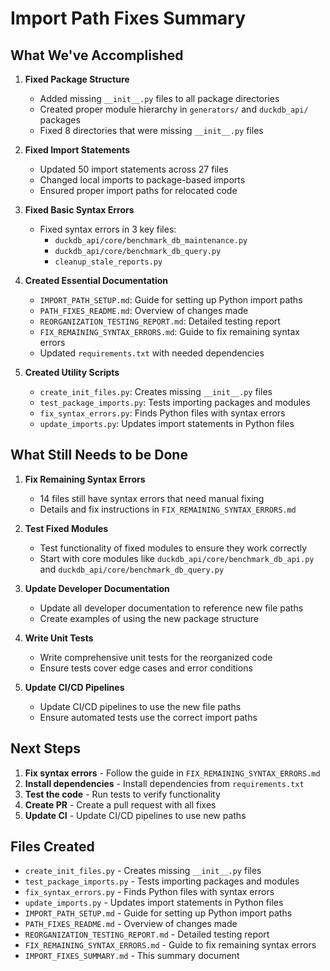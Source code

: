 # Import Path Fixes Summary

## What We've Accomplished

1. **Fixed Package Structure**
   - Added missing `__init__.py` files to all package directories
   - Created proper module hierarchy in `generators/` and `duckdb_api/` packages
   - Fixed 8 directories that were missing `__init__.py` files

2. **Fixed Import Statements**
   - Updated 50 import statements across 27 files
   - Changed local imports to package-based imports
   - Ensured proper import paths for relocated code

3. **Fixed Basic Syntax Errors**
   - Fixed syntax errors in 3 key files:
     - `duckdb_api/core/benchmark_db_maintenance.py`
     - `duckdb_api/core/benchmark_db_query.py`
     - `cleanup_stale_reports.py`

4. **Created Essential Documentation**
   - `IMPORT_PATH_SETUP.md`: Guide for setting up Python import paths
   - `PATH_FIXES_README.md`: Overview of changes made
   - `REORGANIZATION_TESTING_REPORT.md`: Detailed testing report
   - `FIX_REMAINING_SYNTAX_ERRORS.md`: Guide to fix remaining syntax errors
   - Updated `requirements.txt` with needed dependencies

5. **Created Utility Scripts**
   - `create_init_files.py`: Creates missing `__init__.py` files
   - `test_package_imports.py`: Tests importing packages and modules
   - `fix_syntax_errors.py`: Finds Python files with syntax errors
   - `update_imports.py`: Updates import statements in Python files

## What Still Needs to be Done

1. **Fix Remaining Syntax Errors**
   - 14 files still have syntax errors that need manual fixing
   - Details and fix instructions in `FIX_REMAINING_SYNTAX_ERRORS.md`

2. **Test Fixed Modules**
   - Test functionality of fixed modules to ensure they work correctly
   - Start with core modules like `duckdb_api/core/benchmark_db_api.py` and `duckdb_api/core/benchmark_db_query.py`

3. **Update Developer Documentation**
   - Update all developer documentation to reference new file paths
   - Create examples of using the new package structure

4. **Write Unit Tests**
   - Write comprehensive unit tests for the reorganized code
   - Ensure tests cover edge cases and error conditions

5. **Update CI/CD Pipelines**
   - Update CI/CD pipelines to use the new file paths
   - Ensure automated tests use the correct import paths

## Next Steps

1. **Fix syntax errors** - Follow the guide in `FIX_REMAINING_SYNTAX_ERRORS.md`
2. **Install dependencies** - Install dependencies from `requirements.txt`
3. **Test the code** - Run tests to verify functionality
4. **Create PR** - Create a pull request with all fixes
5. **Update CI** - Update CI/CD pipelines to use new paths

## Files Created

- `create_init_files.py` - Creates missing `__init__.py` files
- `test_package_imports.py` - Tests importing packages and modules
- `fix_syntax_errors.py` - Finds Python files with syntax errors
- `update_imports.py` - Updates import statements in Python files
- `IMPORT_PATH_SETUP.md` - Guide for setting up Python import paths
- `PATH_FIXES_README.md` - Overview of changes made
- `REORGANIZATION_TESTING_REPORT.md` - Detailed testing report
- `FIX_REMAINING_SYNTAX_ERRORS.md` - Guide to fix remaining syntax errors
- `IMPORT_FIXES_SUMMARY.md` - This summary document